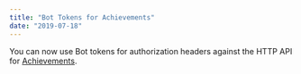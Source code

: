 ```yaml
---
title: "Bot Tokens for Achievements"
date: "2019-07-18"
---
```


You can now use Bot tokens for authorization headers against the HTTP API for [Achievements](https://github.com/discord/discord-api-docs/blob/legacy-gamesdk/docs/game_sdk/Achievements.md#the-api-way).
